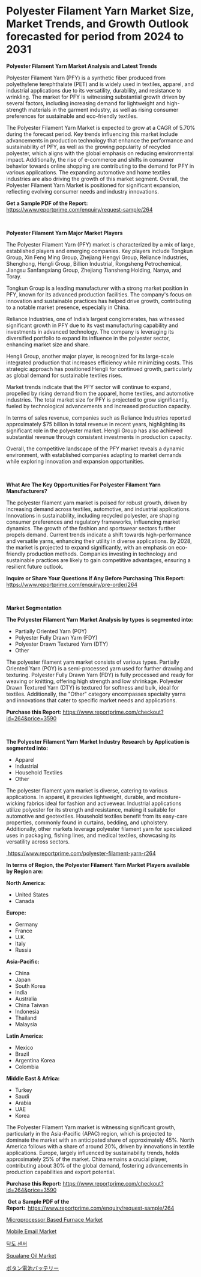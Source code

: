 <p><h1>Polyester Filament Yarn Market Size, Market Trends, and Growth Outlook forecasted for period from 2024 to 2031</h1></p><p><strong>Polyester Filament Yarn Market Analysis and Latest Trends</strong></p>
<p><p>Polyester Filament Yarn (PFY) is a synthetic fiber produced from polyethylene terephthalate (PET) and is widely used in textiles, apparel, and industrial applications due to its versatility, durability, and resistance to wrinkling. The market for PFY is witnessing substantial growth driven by several factors, including increasing demand for lightweight and high-strength materials in the garment industry, as well as rising consumer preferences for sustainable and eco-friendly textiles. </p><p>The Polyester Filament Yarn Market is expected to grow at a CAGR of 5.70% during the forecast period. Key trends influencing this market include advancements in production technology that enhance the performance and sustainability of PFY, as well as the growing popularity of recycled polyester, which aligns with the global emphasis on reducing environmental impact. Additionally, the rise of e-commerce and shifts in consumer behavior towards online shopping are contributing to the demand for PFY in various applications. The expanding automotive and home textiles industries are also driving the growth of this market segment. Overall, the Polyester Filament Yarn Market is positioned for significant expansion, reflecting evolving consumer needs and industry innovations.</p></p>
<p><strong>Get a Sample PDF of the Report:&nbsp;</strong> <a href="https://www.reportprime.com/enquiry/request-sample/264">https://www.reportprime.com/enquiry/request-sample/264</a></p>
<p>&nbsp;</p>
<p><strong>Polyester Filament Yarn Major Market Players</strong></p>
<p><p>The Polyester Filament Yarn (PFY) market is characterized by a mix of large, established players and emerging companies. Key players include Tongkun Group, Xin Feng Ming Group, Zhejiang Hengyi Group, Reliance Industries, Shenghong, Hengli Group, Billion Industrial, Rongsheng Petrochemical, Jiangsu Sanfangxiang Group, Zhejiang Tiansheng Holding, Nanya, and Toray.</p><p>Tongkun Group is a leading manufacturer with a strong market position in PFY, known for its advanced production facilities. The company's focus on innovation and sustainable practices has helped drive growth, contributing to a notable market presence, especially in China.</p><p>Reliance Industries, one of India’s largest conglomerates, has witnessed significant growth in PFY due to its vast manufacturing capability and investments in advanced technology. The company is leveraging its diversified portfolio to expand its influence in the polyester sector, enhancing market size and share.</p><p>Hengli Group, another major player, is recognized for its large-scale integrated production that increases efficiency while minimizing costs. This strategic approach has positioned Hengli for continued growth, particularly as global demand for sustainable textiles rises.</p><p>Market trends indicate that the PFY sector will continue to expand, propelled by rising demand from the apparel, home textiles, and automotive industries. The total market size for PFY is projected to grow significantly, fueled by technological advancements and increased production capacity.</p><p>In terms of sales revenue, companies such as Reliance Industries reported approximately $75 billion in total revenue in recent years, highlighting its significant role in the polyester market. Hengli Group has also achieved substantial revenue through consistent investments in production capacity.</p><p>Overall, the competitive landscape of the PFY market reveals a dynamic environment, with established companies adapting to market demands while exploring innovation and expansion opportunities.</p></p>
<p>&nbsp;</p>
<p><strong>What Are The Key Opportunities For Polyester Filament Yarn Manufacturers?</strong></p>
<p><p>The polyester filament yarn market is poised for robust growth, driven by increasing demand across textiles, automotive, and industrial applications. Innovations in sustainability, including recycled polyester, are shaping consumer preferences and regulatory frameworks, influencing market dynamics. The growth of the fashion and sportswear sectors further propels demand. Current trends indicate a shift towards high-performance and versatile yarns, enhancing their utility in diverse applications. By 2028, the market is projected to expand significantly, with an emphasis on eco-friendly production methods. Companies investing in technology and sustainable practices are likely to gain competitive advantages, ensuring a resilient future outlook.</p></p>
<p><strong>Inquire or Share Your Questions If Any Before Purchasing This Report:</strong> <a href="https://www.reportprime.com/enquiry/pre-order/264">https://www.reportprime.com/enquiry/pre-order/264</a></p>
<p>&nbsp;</p>
<p><strong>Market Segmentation</strong></p>
<p><strong>The Polyester Filament Yarn Market Analysis by types is segmented into:</strong></p>
<p><ul><li>Partially Oriented Yarn (POY)</li><li>Polyester Fully Drawn Yarn (FDY)</li><li>Polyester Drawn Textured Yarn (DTY)</li><li>Other</li></ul></p>
<p><p>The polyester filament yarn market consists of various types. Partially Oriented Yarn (POY) is a semi-processed yarn used for further drawing and texturing. Polyester Fully Drawn Yarn (FDY) is fully processed and ready for weaving or knitting, offering high strength and low shrinkage. Polyester Drawn Textured Yarn (DTY) is textured for softness and bulk, ideal for textiles. Additionally, the "Other" category encompasses specialty yarns and innovations that cater to specific market needs and applications.</p></p>
<p><strong>Purchase this Report:&nbsp;</strong><a href="https://www.reportprime.com/checkout?id=264&price=3590">https://www.reportprime.com/checkout?id=264&price=3590</a></p>
<p>&nbsp;</p>
<p><strong>The Polyester Filament Yarn Market Industry Research by Application is segmented into:</strong></p>
<p><ul><li>Apparel</li><li>Industrial</li><li>Household Textiles</li><li>Other</li></ul></p>
<p><p>The polyester filament yarn market is diverse, catering to various applications. In apparel, it provides lightweight, durable, and moisture-wicking fabrics ideal for fashion and activewear. Industrial applications utilize polyester for its strength and resistance, making it suitable for automotive and geotextiles. Household textiles benefit from its easy-care properties, commonly found in curtains, bedding, and upholstery. Additionally, other markets leverage polyester filament yarn for specialized uses in packaging, fishing lines, and medical textiles, showcasing its versatility across sectors.</p></p>
<p><a href="https://www.reportprime.com/polyester-filament-yarn-r264">&nbsp;https://www.reportprime.com/polyester-filament-yarn-r264</a></p>
<p><strong>In terms of Region, the Polyester Filament Yarn Market Players available by Region are:</strong></p>
<p>
    <p> <strong> North America: </strong>
        <ul>
            <li>United States</li>
            <li>Canada</li>
        </ul>
        </p> 
    <p> <strong> Europe: </strong>
        <ul>
            <li>Germany</li>
            <li>France</li>
            <li>U.K.</li>
            <li>Italy</li>
            <li>Russia</li>
        </ul>
        </p> 
    <p> <strong> Asia-Pacific: </strong>
        <ul>
            <li>China</li>
            <li>Japan</li>
            <li>South Korea</li>
            <li>India</li>
            <li>Australia</li>
            <li>China Taiwan</li>
            <li>Indonesia</li>
            <li>Thailand</li>
            <li>Malaysia</li>
        </ul>
        </p> 
    <p> <strong> Latin America: </strong>
        <ul>
            <li>Mexico</li>
            <li>Brazil</li>
            <li>Argentina Korea</li>
            <li>Colombia</li>
        </ul>
        </p> 
    <p> <strong> Middle East & Africa: </strong>
        <ul>
            <li>Turkey</li>
            <li>Saudi</li>
            <li>Arabia</li>
            <li>UAE</li>
            <li>Korea</li>
        </ul>
    </p>
    </p>
<p><p>The Polyester Filament Yarn market is witnessing significant growth, particularly in the Asia-Pacific (APAC) region, which is projected to dominate the market with an anticipated share of approximately 45%. North America follows with a share of around 20%, driven by innovations in textile applications. Europe, largely influenced by sustainability trends, holds approximately 25% of the market. China remains a crucial player, contributing about 30% of the global demand, fostering advancements in production capabilities and export potential.</p></p>
<p><strong>Purchase this Report: </strong><a href="https://www.reportprime.com/checkout?id=264&price=3590">https://www.reportprime.com/checkout?id=264&price=3590</a></p>
<p>&nbsp;<strong>Get a Sample PDF of the Report:&nbsp;&nbsp;</strong><a href="https://www.reportprime.com/enquiry/request-sample/264">https://www.reportprime.com/enquiry/request-sample/264</a></p>
<p><strong></strong></p>
<p><p><a href="https://www.linkedin.com/pulse/microprocessor-based-furnace-market-research-report-inglc?trackingId=04GRUtbjRHG8%2FekPMLNSkQ%3D%3D">Microprocessor Based Furnace Market</a></p><p><a href="https://medium.com/@jjkh377/global-perspectives-on-mobile-email-market-trends-and-forecast-2024-2031-b6645cb3353e">Mobile Email Market</a></p><p><a href="https://medium.com/@anita28yomishoe/%ED%83%81%EB%8F%84-%EC%84%BC%EC%84%9C-%EC%8B%9C%EC%9E%A5-%EC%84%B1%EC%9E%A5-%EC%8B%9C%EC%9E%A5-%EC%84%B8%EB%B6%84%ED%99%94-%EB%B0%8F-%EC%A7%80%EC%97%AD-%EB%B6%84%EC%84%9D-%EA%B8%80%EB%A1%9C%EB%B2%8C-%EC%A0%84%EB%A7%9D-2031-0c85f2e52fba">탁도 센서</a></p><p><a href="https://issuu.com/reportprime-2/docs/squalane-oil-market-size-2030.pptx_31eb36bdb591d6">Squalane Oil Market</a></p><p><a href="https://medium.com/@mariek11927/%E3%83%9C%E3%82%BF%E3%83%B3%E9%9B%BB%E6%B1%A0%E5%B8%82%E5%A0%B4%E3%81%AE%E3%83%88%E3%83%AC%E3%83%B3%E3%83%89%E3%81%A8%E5%B8%82%E5%A0%B4%E6%88%90%E9%95%B7%E3%81%AE%E8%A6%8B%E9%80%9A%E3%81%97-2024%E5%B9%B4-2031%E5%B9%B4-f04b7d3497c4">ボタン電池バッテリー</a></p></p>
